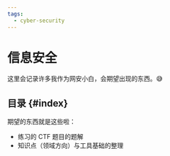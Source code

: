 ```yaml
---
tags:
  - cyber-security
---
```


# 信息安全

这里会记录许多我作为网安小白，会期望出现的东西。😅

## 目录 {#index}

期望的东西就是这些啦：

- 练习的 CTF 题目的题解
- 知识点（领域方向）与工具基础的整理
